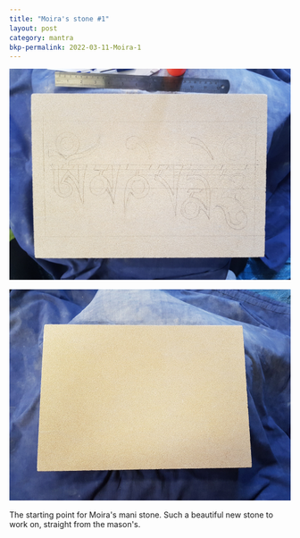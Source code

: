 ```yaml
---
title: "Moira's stone #1"
layout: post
category: mantra
bkp-permalink: 2022-03-11-Moira-1
---
```


![m16-2](/assets/images/mani/mantra16/m16-2.jpg)  

![m16-1](/assets/images/mani/mantra16/m16-1.jpg)  

The starting point for Moira's mani stone. Such a beautiful new stone to work on, straight from the mason's.
